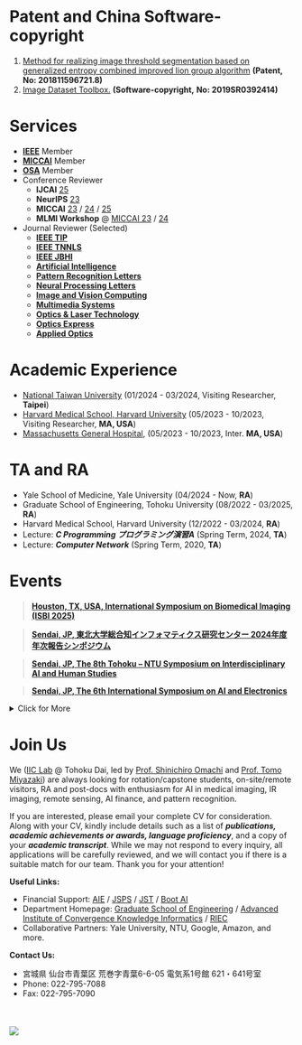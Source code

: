 


# Patent and China Software-copyright
1. [Method for realizing image threshold segmentation based on generalized entropy combined improved lion group algorithm](https://patents.google.com/patent/CN109712160B/en) **(Patent, No: 201811596721.8)**
2. [Image Dataset Toolbox.](https://register.ccopyright.com.cn/query.html) **(Software-copyright,** **No: 2019SR0392414)**

# Services 
- [**IEEE**](https://drive.google.com/file/d/1a1tIx17jY2ED-FUjKDvM8P34Gmyj53dq/view?usp=drive_link) Member
- [**MICCAI**](http://www.miccai.org/) Member
- [**OSA**](https://drive.google.com/file/d/13cWzoPDYvSmyj8ZN7q36luCak49iiJnK/view?usp=sharing) Member 
- Conference Reviewer
    - **IJCAI** [25](https://2025.ijcai.org/) 
    - **NeurIPS** [23](https://nips.cc/)  
    - **MICCAI**  [23](https://conferences.miccai.org/2023/en/) / [24](https://conferences.miccai.org/2024/en/) / [25](https://conferences.miccai.org/2025/en/default.asp)
    - **MLMI Workshop** @ [MICCAI 23](https://sites.google.com/view/mlmi2023) / [24](https://sites.google.com/view/mlmi2024)
- Journal Reviewer (Selected)
    -  **[IEEE TIP](https://signalprocessingsociety.org/publications-resources/ieee-transactions-image-processing)**
    -  **[IEEE TNNLS](https://cis.ieee.org/publications/t-neural-networks-and-learning-systems)**
    -  **[IEEE JBHI](https://www.embs.org/jbhi/)** 
    -  **[Artificial Intelligence](https://www.sciencedirect.com/journal/artificial-intelligence)**
    -  **[Pattern Recognition Letters](https://www.sciencedirect.com/journal/pattern-recognition-letters)** 
    -  **[Neural Processing Letters](https://www.springer.com/journal/11063)** 
    -  **[Image and Vision Computing](https://www.sciencedirect.com/journal/image-and-vision-computing)** 
    -  **[Multimedia Systems](https://www.springer.com/journal/530)**
    -  **[Optics & Laser Technology](https://www.journals.elsevier.com/optics-and-laser-technology)** 
    -  **[Optics Express](https://opg.optica.org/oe/home.cfm)** 
    -  **[Applied Optics](https://www.osapublishing.org/ao/home.cfm)**

# Academic Experience
- [National Taiwan University](https://www.csie.ntu.edu.tw/~acpang/fgcn/index.html) (01/2024 - 03/2024, Visiting Researcher, **Taipei**)
- [Harvard Medical School, Harvard University](https://gordon.mgh.harvard.edu/gc/) (05/2023 - 10/2023, Visiting Researcher, **MA, USA**)
- [Massachusetts General Hospital](https://www.massgeneral.org/), (05/2023 - 10/2023, Inter. **MA, USA**)

# TA and RA
- Yale School of Medicine, Yale University (04/2024 - Now, **RA**)
- Graduate School of Engineering, Tohoku University (08/2022 - 03/2025, **RA**)
- Harvard Medical School, Harvard University (12/2022 - 03/2024, **RA**)
- Lecture: ***C Programming プログラミング演習A*** (Spring Term, 2024, **TA**)
- Lecture: ***Computer Network*** (Spring Term, 2020, **TA**)

# Events

> [**Houston, TX, USA, International Symposium on Biomedical Imaging (ISBI 2025)**](https://biomedicalimaging.org/2025/)

> [**Sendai, JP, 東北大学総合知インフォマティクス研究センター 2024年度年次報告シンポジウム**](https://www.aisogochi.tohoku.ac.jp/archives/507)

> [**Sendai, JP, The 8th Tohoku – NTU Symposium on Interdisciplinary AI and Human Studies**](https://www.riec.tohoku.ac.jp/ja/events-ja/2025022601/)

> [**Sendai, JP, The 6th International Symposium on AI and Electronics**](https://www.aie.tohoku.ac.jp/english/event/event_20250129.html)





<details>
<summary>Click for More</summary>
<ul>

<li> 
<a href="https://miru-committee.github.io/miru2024/en/" target=" _blank"> 27th Meeting on Image Recognition and Understanding </a> Kumamoto, JP
</li>

<li> 
<a href="https://ai.robo.ntu.edu.tw/news_view.php?id=123" target=" _blank"> Tohoku University - National Taiwan University 7th Symposium </a> Taipei
</li>

<li> 
<a href="https://iccv2023.thecvf.com/" target=" _blank"> ICCV 2023 </a> Paris, France
</li>

<li> 
<a href="https://www.aie.tohoku.ac.jp/event/event_20230213.html" target=" _blank"> The 4th International Symposium on AI and Electronics </a> Sendai, JP
</li>

<li> 
<a href="https://www.dii.engg.nagoya-u.ac.jp/archives/002/202101/84b970529823cff5c497969e165ac943.pdf" target=" _blank"> 3rd Intl. Workshop on Educ and Res. for Future Electronics </a> Nagoya, JP
</li>

<li> 
<a href="https://conferences.miccai.org/2022/en/" target=" _blank"> MICCAI 2022 </a> Singapore
</li>

<li> 
<a href="https://www.pricai.org/2021/" target=" _blank"> PRICAI 2021 </a> Hanoi, Vietnam
</li>

<li> 
<a href="http://www.micad.org" target=" _blank"> MICAD 2021</a> Birmingham, UK
</li>

</ul>
</details>

# Join Us

We ([IIC Lab](http://www.iic.ecei.tohoku.ac.jp/index.html) @ Tohoku Dai, led by [Prof. Shinichiro Omachi](http://www.iic.ecei.tohoku.ac.jp/~machi/index-j.html) and [Prof. Tomo Miyazaki](https://tomomiyazaki.github.io/)) are always looking for rotation/capstone students, on-site/remote visitors, RA and post-docs with enthusiasm for 
AI in medical imaging, IR imaging, remote sensing, AI finance, and pattern recognition.

If you are interested, please email your complete CV for consideration. Along with your CV, kindly include details such as a list of ***publications, academic achievements or awards, language proficiency***, and a copy of your ***academic transcript***. While we may not respond to every inquiry, all applications will be carefully reviewed, and we will contact you if there is a suitable match for our team. Thank you for your attention!


**Useful Links:**
- Financial Support: [AIE](https://www.aie.tohoku.ac.jp/) / [JSPS](https://www.jsps.go.jp/j-pd/) / [JST](https://pgd.tohoku.ac.jp/rpc/next_generation.html) / [Boot AI](https://pgd.tohoku.ac.jp/english/rpc/next_generation_AI.html)
- Department Homepage: [Graduate School of Engineering](https://www.eng.tohoku.ac.jp/english/) / [Advanced Institute of Convergence Knowledge Informatics](https://www.aisogochi.tohoku.ac.jp/) / [RIEC](https://www.riec.tohoku.ac.jp/ja/)
- Collaborative Partners: Yale University, NTU, Google, Amazon, and more.

**Contact Us:**
- 宮城県 仙台市青葉区 荒巻字青葉6-6-05 電気系1号館 621・641号室
- Phone: 022-795-7088
- Fax: 022-795-7090

<div style="margin:50px 0;">
<a href="https://clustrmaps.com/site/1bt8f" title="Visit tracker"><img src="//clustrmaps.com/map_v2.png?cl=080808&w=300&t=n&d=VZSmIbj0J6KgisU0jvP5tNLI9tffMW1LiLpPgS_Yie8&co=ffffff&ct=808080" /></a>
</div>


 
    
    
   
    
